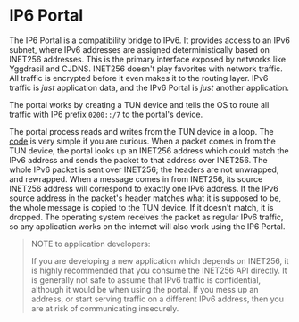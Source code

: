 # IP6 Portal

The IP6 Portal is a compatibility bridge to IPv6.
It provides access to an IPv6 subnet, where IPv6 addresses are assigned deterministically based on INET256 addresses.
This is the primary interface exposed by networks like Yggdrasil and CJDNS.
INET256 doesn't play favorites with network traffic.  All traffic is encrypted before it even makes it to the routing layer.
IPv6 traffic is *just* application data, and the IPv6 Portal is *just* another application.

The portal works by creating a TUN device and tells the OS to route all traffic with IP6 prefix `0200::/7` to the portal's device.

The portal process reads and writes from the TUN device in a loop.
The [code](../pkg/inet256ipv6/portal.go) is very simple if you are curious.
When a packet comes in from the TUN device, the portal looks up an INET256 address which could match the IPv6 address and sends the packet to that address over INET256.
The whole IPv6 packet is sent over INET256; the headers are not unwrapped, and rewrapped.
When a message comes in from INET256, its source INET256 address will correspond to exactly one IPv6 address.
If the IPv6 source address in the packet's header matches what it is supposed to be, the whole message is copied to the TUN device.  If it doesn't match, it is dropped.
The operating system receives the packet as regular IPv6 traffic, so any application works on the internet will also work using the IP6 Portal.

> NOTE to application developers:
>
> If you are developing a new application which depends on INET256, it is highly recommended that you consume the INET256 API directly.
It is generally not safe to assume that IPv6 traffic is confidential, although it would be when using the portal.
If you mess up an address, or start serving traffic on a different IPv6 address, then you are at risk of communicating insecurely.
